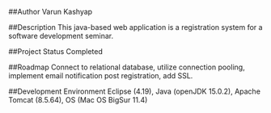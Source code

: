 ##Author
Varun Kashyap

##Description
This java-based web application is a registration system for a software development seminar.

##Project Status
Completed

##Roadmap
Connect to relational database, utilize connection pooling, implement email notification post registration, add SSL.

##Development Environment
Eclipse (4.19), Java (openJDK 15.0.2), Apache Tomcat (8.5.64), OS (Mac OS BigSur 11.4)
